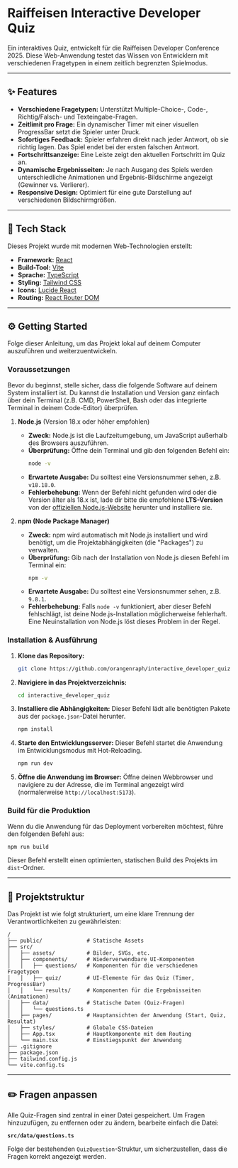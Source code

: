 # Raiffeisen Interactive Developer Quiz

Ein interaktives Quiz, entwickelt für die Raiffeisen Developer Conference 2025. Diese Web-Anwendung testet das Wissen von Entwicklern mit verschiedenen Fragetypen in einem zeitlich begrenzten Spielmodus.

---

## ✨ Features

*   **Verschiedene Fragetypen:** Unterstützt Multiple-Choice-, Code-, Richtig/Falsch- und Texteingabe-Fragen.
*   **Zeitlimit pro Frage:** Ein dynamischer Timer mit einer visuellen ProgressBar setzt die Spieler unter Druck.
*   **Sofortiges Feedback:** Spieler erfahren direkt nach jeder Antwort, ob sie richtig lagen. Das Spiel endet bei der ersten falschen Antwort.
*   **Fortschrittsanzeige:** Eine Leiste zeigt den aktuellen Fortschritt im Quiz an.
*   **Dynamische Ergebnisseiten:** Je nach Ausgang des Spiels werden unterschiedliche Animationen und Ergebnis-Bildschirme angezeigt (Gewinner vs. Verlierer).
*   **Responsive Design:** Optimiert für eine gute Darstellung auf verschiedenen Bildschirmgrößen.

---

## 🚀 Tech Stack

Dieses Projekt wurde mit modernen Web-Technologien erstellt:

*   **Framework:** [React](https://reactjs.org/)
*   **Build-Tool:** [Vite](https://vitejs.dev/)
*   **Sprache:** [TypeScript](https://www.typescriptlang.org/)
*   **Styling:** [Tailwind CSS](https://tailwindcss.com/)
*   **Icons:** [Lucide React](https://lucide.dev/)
*   **Routing:** [React Router DOM](https://reactrouter.com/)

---

## ⚙️ Getting Started

Folge dieser Anleitung, um das Projekt lokal auf deinem Computer auszuführen und weiterzuentwickeln.

### Voraussetzungen

Bevor du beginnst, stelle sicher, dass die folgende Software auf deinem System installiert ist. Du kannst die Installation und Version ganz einfach über dein Terminal (z.B. CMD, PowerShell, Bash oder das integrierte Terminal in deinem Code-Editor) überprüfen.

1.  **Node.js** (Version 18.x oder höher empfohlen)
    *   **Zweck:** Node.js ist die Laufzeitumgebung, um JavaScript außerhalb des Browsers auszuführen.
    *   **Überprüfung:** Öffne dein Terminal und gib den folgenden Befehl ein:
        ```bash
        node -v
        ```
    *   **Erwartete Ausgabe:** Du solltest eine Versionsnummer sehen, z.B. `v18.18.0`.
    *   **Fehlerbehebung:** Wenn der Befehl nicht gefunden wird oder die Version älter als 18.x ist, lade dir bitte die empfohlene **LTS-Version** von der [offiziellen Node.js-Website](https://nodejs.org/) herunter und installiere sie.

2.  **npm (Node Package Manager)**
    *   **Zweck:** npm wird automatisch mit Node.js installiert und wird benötigt, um die Projektabhängigkeiten (die "Packages") zu verwalten.
    *   **Überprüfung:** Gib nach der Installation von Node.js diesen Befehl im Terminal ein:
        ```bash
        npm -v
        ```
    *   **Erwartete Ausgabe:** Du solltest eine Versionsnummer sehen, z.B. `9.8.1`.
    *   **Fehlerbehebung:** Falls `node -v` funktioniert, aber dieser Befehl fehlschlägt, ist deine Node.js-Installation möglicherweise fehlerhaft. Eine Neuinstallation von Node.js löst dieses Problem in der Regel.

### Installation & Ausführung

1.  **Klone das Repository:**
    ```bash
    git clone https://github.com/orangenraph/interactive_developer_quiz.git
    ```

2.  **Navigiere in das Projektverzeichnis:**
    ```bash
    cd interactive_developer_quiz
    ```

3.  **Installiere die Abhängigkeiten:**
    Dieser Befehl lädt alle benötigten Pakete aus der `package.json`-Datei herunter.
    ```bash
    npm install
    ```

4.  **Starte den Entwicklungsserver:**
    Dieser Befehl startet die Anwendung im Entwicklungsmodus mit Hot-Reloading.
    ```bash
    npm run dev
    ```

5.  **Öffne die Anwendung im Browser:**
    Öffne deinen Webbrowser und navigiere zu der Adresse, die im Terminal angezeigt wird (normalerweise `http://localhost:5173`).

### Build für die Produktion

Wenn du die Anwendung für das Deployment vorbereiten möchtest, führe den folgenden Befehl aus:
```bash
npm run build
```
Dieser Befehl erstellt einen optimierten, statischen Build des Projekts im `dist`-Ordner.

---

## 📁 Projektstruktur

Das Projekt ist wie folgt strukturiert, um eine klare Trennung der Verantwortlichkeiten zu gewährleisten:

```
/
├── public/              # Statische Assets
├── src/
│   ├── assets/          # Bilder, SVGs, etc.
│   ├── components/      # Wiederverwendbare UI-Komponenten
│   │   ├── questions/   # Komponenten für die verschiedenen Fragetypen
│   │   ├── quiz/        # UI-Elemente für das Quiz (Timer, ProgressBar)
│   │   └── results/     # Komponenten für die Ergebnisseiten (Animationen)
│   ├── data/            # Statische Daten (Quiz-Fragen)
│   │   └── questions.ts
│   ├── pages/           # Hauptansichten der Anwendung (Start, Quiz, Resultat)
│   ├── styles/          # Globale CSS-Dateien
│   ├── App.tsx          # Hauptkomponente mit dem Routing
│   └── main.tsx         # Einstiegspunkt der Anwendung
├── .gitignore
├── package.json
├── tailwind.config.js
└── vite.config.ts
```

---

## ✏️ Fragen anpassen

Alle Quiz-Fragen sind zentral in einer Datei gespeichert. Um Fragen hinzuzufügen, zu entfernen oder zu ändern, bearbeite einfach die Datei:

**`src/data/questions.ts`**

Folge der bestehenden `QuizQuestion`-Struktur, um sicherzustellen, dass die Fragen korrekt angezeigt werden.